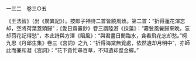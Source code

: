 一三二　卷三○五

《王法智》（出《廣異記》）。按郎子神詩二首皆饒風致。第二首：“折得蓮花渾忘却，空將荷葉蓋頭歸”；《愛日齋叢鈔》卷三謂陸游《採蓮》：“霧鬟風鬢歸來晚，忘却荷花記得愁”，本此詩與方澤《阻風》：“與君盡日閒臨水，貪看飛花忘却愁。”柯九思《丹邱生集》卷三《宫詞》之九：“折得海棠無覓處，依然遺却月明中”，亦師此而兼和凝《宫詞》：“花下貪忙尋百草，不知遺却蹙金蟬。”